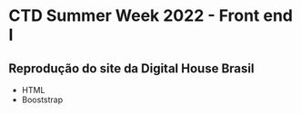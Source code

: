 # CTD Summer Week 2022 - Front end I

## Reprodução do site da Digital House Brasil
* HTML
* Booststrap
